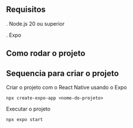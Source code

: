 ## Requisitos

. Node.js 20 ou superior

. Expo

## Como rodar o projeto

## Sequencia para criar o projeto

Criar o projeto com o React Native usando o Expo

`npx create-expo-app <nome-do-projeto>`

Executar o projeto

`npx expo start`
